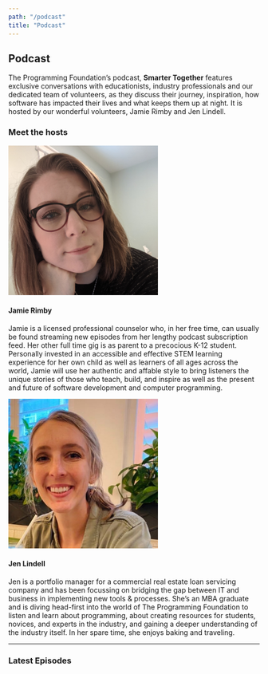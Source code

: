 ```yaml
---
path: "/podcast"
title: "Podcast"
---
```


## Podcast

The Programming Foundation’s podcast, **Smarter Together** features exclusive conversations with educationists, industry professionals and our dedicated team of volunteers, as they discuss their journey, inspiration, how software has impacted their lives and what keeps them up at night. It is hosted by our wonderful volunteers, Jamie Rimby and Jen Lindell.

### Meet the hosts

![Jamie Rimby](../images/c0001d70-e9c2-4dbc-926d-4a9b36065293.png)

#### Jamie Rimby

Jamie is a licensed professional counselor who, in her free time, can usually be found streaming new episodes from her lengthy podcast subscription feed. Her other full time gig is as parent to a precocious K-12 student. Personally invested in an accessible and effective STEM learning experience for her own child as well as learners of all ages across the world, Jamie will use her authentic and affable style to bring listeners the unique stories of those who teach, build, and inspire as well as the present and future of software development and computer programming.

![Jen Lindell](../images/37415d95-9d40-47d6-90b5-84d60867ab2b.png)

#### Jen Lindell

Jen is a portfolio manager for a commercial real estate loan servicing company and has been focussing on bridging the gap between IT and business in implementing new tools & processes. She’s an MBA graduate and is diving head-first into the world of The Programming Foundation to listen and learn about programming, about creating resources for students, novices, and experts in the industry, and gaining a deeper understanding of the industry itself. In her spare time, she enjoys baking and traveling.

* * *

### Latest Episodes

